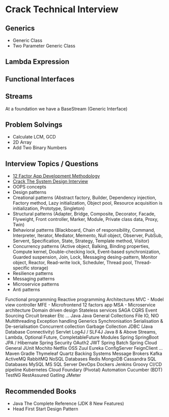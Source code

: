 # Crack Technical Interview
 


## Generics
* Generic Class
* Two Parameter Generic Class

## Lambda Expression 

## Functional Interfaces

## Streams
At a foundation we have a BaseStream (Generic Interface)



## Problem Solvings
* Calculate LCM, GCD
* 2D Array
* Add Two Binary Numbers

## Interview Topics / Questions
* [12 Factor App Development Methodology](https://12factor.net/)
* [Crack The System Design Interview](https://tianpan.co/notes/2016-02-13-crack-the-system-design-interview)
* OOPS concepts
* Design patterns
* Creational patterns (Abstract factory, Builder, Dependency injection, Factory method, Lazy initialization, Object pool, Resource acquisition is initialization, Prototype, Singleton)
* Structural patterns (Adapter, Bridge, Composite, Decorator, Facade, Flyweight, Front controller, Marker, Module, Private class data, Proxy, Twin)
* Behavioral patterns (Blackboard, Chain of responsibility, Command, Interpreter, Iterator, Mediator, Memento, Null object, Observer, PubSub, Servent, Specification, State, Strategy, Template method, Visitor)
* Concurrency patterns (Active object, Balking, Binding properties, Compute kernel, Double-checking lock, Event-based synchronization, Guarded suspension, Join, Lock, Messaging desing-pattern, Monitor object, Reactor, Read-write lock, Scheduler, Thread pool, Thread-specific storage)
* Resilience patterns
* Messaging patterns
* Microservice patterns
* Anti patterns

Functional programming
Reactive programming
Architectures
MVC - Model view controller
MFE - Microfrontend
12 factors app
MSA - Microservice architecture
Domain driven design
Stateless services
SAGA
CQRS
Event Sourcing
Circuit breaker
Etc …
Java
Java General
Collections
File IO, NIO
Multithreading
Exception handling
Generics
Synchronisation
Serialisation & De-serialisation
Concurrent collection
Garbage Collection
JDBC (Java Database Connectivity)
Servlet
Log4J / SLF4J
Java 8 & Above
Streams, Lambda, Optional
Future, CompletableFuture
Modules
Spring
SpringBoot
JPA / Hibernate
Spring Security
OAuth2
JWT
Spring Batch
Spring Cloud
General
JUnit
Mochito
Netflix OSS
Zuul
Eureka
ConfigServer
FeignClient
…
Maven
Gradle
Thymeleaf
Quartz
Backing Systems
Message Brokers
Kafka
ActiveMQ
RabbitMQ
NoSQL Databases
Redis
MongoDB
Cassandra
SQL Databases
MySQL
MS SQL Server
DevOps
Dockers
Jenkins
Groovy
CI/CD pipeline
Kubernetes 
Cloud Foundary (Pivotal)
Automation
Cucumber (BDT)
TestNG
RestAssured
Gatling
JMeter


## Recommended Books
* Java The Complete Reference (JDK 8 New Features)
* Head First Start Design Pattern







